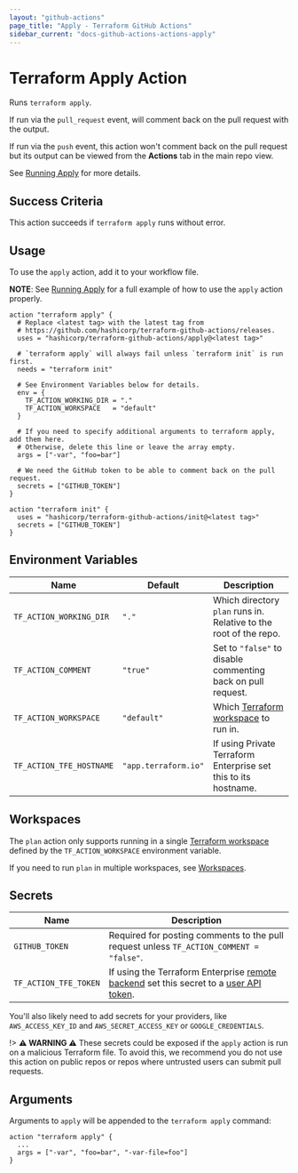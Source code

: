 ```yaml
---
layout: "github-actions"
page_title: "Apply - Terraform GitHub Actions"
sidebar_current: "docs-github-actions-actions-apply"
---
```


# Terraform Apply Action

Runs `terraform apply`.

If run via the `pull_request` event, will comment back on the pull request with the output.

If run via the `push` event, this action won't comment back on the pull request
but its output can be viewed from the **Actions** tab in the main repo view.

See [Running Apply](../running-apply.html) for more details.

## Success Criteria

This action succeeds if `terraform apply` runs without error.

## Usage

To use the `apply` action, add it to your workflow file.

**NOTE**: See [Running Apply](../running-apply.html) for a full example
of how to use the `apply` action properly.

```hcl
action "terraform apply" {
  # Replace <latest tag> with the latest tag from
  # https://github.com/hashicorp/terraform-github-actions/releases.
  uses = "hashicorp/terraform-github-actions/apply@<latest tag>"

  # `terraform apply` will always fail unless `terraform init` is run first.
  needs = "terraform init"

  # See Environment Variables below for details.
  env = {
    TF_ACTION_WORKING_DIR = "."
    TF_ACTION_WORKSPACE   = "default"
  }

  # If you need to specify additional arguments to terraform apply, add them here.
  # Otherwise, delete this line or leave the array empty.
  args = ["-var", "foo=bar"]

  # We need the GitHub token to be able to comment back on the pull request.
  secrets = ["GITHUB_TOKEN"]
}

action "terraform init" {
  uses = "hashicorp/terraform-github-actions/init@<latest tag>"
  secrets = ["GITHUB_TOKEN"]
}
```

## Environment Variables
| Name                     | Default              | Description                                                         |
|--------------------------|----------------------|---------------------------------------------------------------------|
| `TF_ACTION_WORKING_DIR`  | `"."`                | Which directory `plan` runs in. Relative to the root of the repo.   |
| `TF_ACTION_COMMENT`      | `"true"`             | Set to `"false"` to disable commenting back on pull request.        |
| `TF_ACTION_WORKSPACE`    | `"default"`          | Which [Terraform workspace](/docs/state/workspaces.html) to run in. |
| `TF_ACTION_TFE_HOSTNAME` | `"app.terraform.io"` | If using Private Terraform Enterprise set this to its hostname.     |

## Workspaces

The `plan` action only supports running in a single [Terraform workspace](/docs/state/workspaces.html)
defined by the `TF_ACTION_WORKSPACE` environment variable.

If you need to run `plan` in multiple workspaces, see [Workspaces](../workspaces.html).

## Secrets
| Name                  | Description                                                                                                                                                                                                                                   |
|-----------------------|-----------------------------------------------------------------------------------------------------------------------------------------------------------------------------------------------------------------------------------------------|
| `GITHUB_TOKEN`        | Required for posting comments to the pull request unless `TF_ACTION_COMMENT = "false"`.                                                                                                                                                       |
| `TF_ACTION_TFE_TOKEN` | If using the Terraform Enterprise [remote backend](/docs/backends/types/remote.html) set this secret to a [user API token](/docs/enterprise/users-teams-organizations/users.html#api-tokens). |

You'll also likely need to add secrets for your providers, like `AWS_ACCESS_KEY_ID` and `AWS_SECRET_ACCESS_KEY` or `GOOGLE_CREDENTIALS`.

  !> **⚠️ WARNING ⚠️** These secrets could be exposed if the `apply` action is run on a malicious Terraform file.
  To avoid this, we recommend you do not use this action on public repos or repos where untrusted users can submit pull requests.

## Arguments

Arguments to `apply` will be appended to the `terraform apply`
command:

```hcl
action "terraform apply" {
  ...
  args = ["-var", "foo=bar", "-var-file=foo"]
}
```

